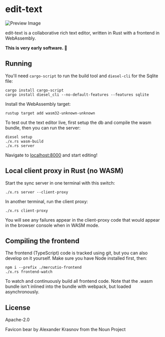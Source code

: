 # edit-text

![Preview Image](https://user-images.githubusercontent.com/80639/37248514-50f31bcc-24a2-11e8-9be0-9f7d6132289b.png)

edit-text is a collaborative rich text editor, written in Rust with a frontend in WebAssembly.

**This is very early software. 👶**

## Running

You'll need `cargo-script` to run the build tool and `diesel-cli` for the Sqlite file:

```
cargo install cargo-script
cargo install diesel_cli --no-default-features --features sqlite
```

Install the WebAssembly target:

```
rustup target add wasm32-unknown-unknown
```

To test out the text editor live, first setup the db and compile the wasm bundle, then you can run the server:

```
diesel setup
./x.rs wasm-build
./x.rs server
```

Navigate to <localhost:8000> and start editing!

## Local client proxy in Rust (no WASM)

Start the sync server in one terminal with this switch:

```
./x.rs server --client-proxy
```

In another terminal, run the client proxy:

```
./x.rs client-proxy
```

You will see any failures appear in the client-proxy code that would appear in the browser console when in WASM mode.

## Compiling the frontend

The frontend (TypeScript) code is tracked using git, but you can also develop on it yourself. Make sure you have Node installed first, then:

```
npm i --prefix ./mercutio-frontend
./x.rs frontend-watch
```

To watch and continuously build all frontend code. Note that the .wasm bundle isn't inlined into the bundle with webpack, but loaded asynchronously.

## License

Apache-2.0

Favicon bear by Alexander Krasnov from the Noun Project
